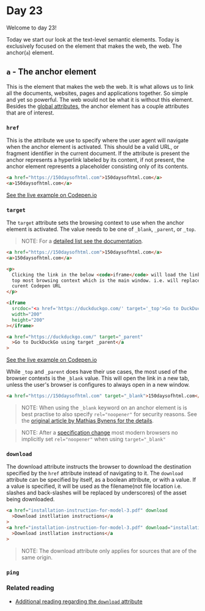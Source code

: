 # Day 23

Welcome to day 23!

Today we start our look at the text-level semantic elements. Today is exclusively focused on the element that makes the web, the web. The anchor(`a`) element.

## `a` - The anchor element

This is the element that makes the web the web. It is what allows us to link all the documents, websites, pages and applications together. So simple and yet so powerful. The web would not be what it is without this element. Besides the [global attributes](https://html.spec.whatwg.org/#global-attributes), the anchor element has a couple attributes that are of interest.

### `href`

This is the attribute we use to specify where the user agent will navigate when the anchor element is activated. This should be a valid URL, or fragment identifier in the current document. If the attribute is present the anchor represents a hyperlink labeled by its content, if not present, the anchor element represents a placeholder consisting only of its contents.

```html
<a href="https://150daysofhtml.com">150daysofhtml.com</a>
<a>150daysofhtml.com</a>
```

[See the live example on Codepen.io](https://codepen.io/schalkneethling/pen/RwKOPyZ)

### `target`

The `target` attribute sets the browsing context to use when the anchor element is activated. The value needs to be one of `_blank`, `_parent`, or `_top`.

> NOTE: For a [detailed list see the documentation](https://html.spec.whatwg.org/#valid-browsing-context-name-or-keyword).

```html
<a href="https://150daysofhtml.com">150daysofhtml.com</a>
<a>150daysofhtml.com</a>

<p>
  Clicking the link in the below <code>iframe</code> will load the link into the
  top most browsing context which is the main window. i.e. will replace the
  curent Codepen URL
</p>

<iframe
  srcdoc="<a href='https://duckduckgo.com/' target='_top'>Go to DuckDuckGo using target _top</a>"
  width="200"
  height="200"
></iframe>

<a href="https://duckduckgo.com/" target="_parent"
  >Go to DuckDuckGo using target _parent</a
>
```

[See the live example on Codepen.io](https://codepen.io/schalkneethling/pen/RwKOPyZ)

While `_top` and `_parent` does have their use cases, the most used of the browser contexts is the `_blank` value. This will open the link in a new tab, unless the user's browser is configures to always open in a new window.

```html
<a href="https://150daysofhtml.com" target="_blank">150daysofhtml.com</a>
```

> NOTE: When using the `_blank` keyword on an anchor element is is best practise to also specify `rel="noopener"` for security reasons. See the [original article by Mathias Bynens for the details](https://mathiasbynens.github.io/rel-noopener/).

> NOTE: After a [specification change](https://github.com/whatwg/html/issues/4078) most modern browsers no implicitly set `rel="noopener"` when using `target="_blank"`

### `download`

The download attribute instructs the browser to download the destination specified by the `href` attribute instead of navigating to it. The `download` attribute can be specified by itself, as a boolean attribute, or with a value. If a value is specified, it will be used as the filename(not file location i.e. slashes and back-slashes will be replaced by underscores) of the asset being downloaded.

```html
<a href="installation-instruction-for-model-3.pdf" download
  >Download instllation instructions</a
>
<a href="installation-instruction-for-model-3.pdf" download="installation.pdf"
  >Download instllation instructions</a
>
```

> NOTE: The download attribute only applies for sources that are of the same origin.

### `ping`

### Related reading

- [Additional reading regarding the `download` attribute](https://developer.mozilla.org/en-US/docs/Web/HTML/Element/a#attr-download)
